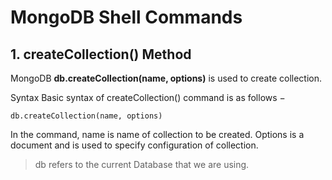 # MongoDB Shell Commands

## 1. createCollection() Method
MongoDB **db.createCollection(name, options)** is used to create collection.

Syntax
Basic syntax of createCollection() command is as follows −

```shell
db.createCollection(name, options)
```

In the command, name is name of collection to be created. Options is a document and is used to specify configuration of collection.
>db refers to the current Database that we are using.